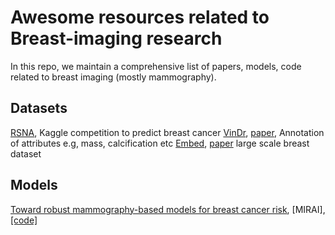 # Awesome resources related to Breast-imaging research
In this repo, we maintain a comprehensive list of papers, models, code related to breast imaging (mostly mammography).


## Datasets
[RSNA](https://www.kaggle.com/competitions/rsna-breast-cancer-detection/data), Kaggle competition to predict breast cancer
[VinDr](https://vindr.ai/datasets/mammo), [paper](https://www.nature.com/articles/s41597-023-02100-7), Annotation of attributes e.g, mass, calcification etc
[Embed](https://registry.opendata.aws/emory-breast-imaging-dataset-embed/), [paper](https://registry.opendata.aws/emory-breast-imaging-dataset-embed/) large scale breast dataset

## Models
[Toward robust mammography-based models for breast cancer risk](https://www.science.org/doi/10.1126/scitranslmed.aba4373), [MIRAI], [[code]](https://github.com/yala/OncoNet_Public)

